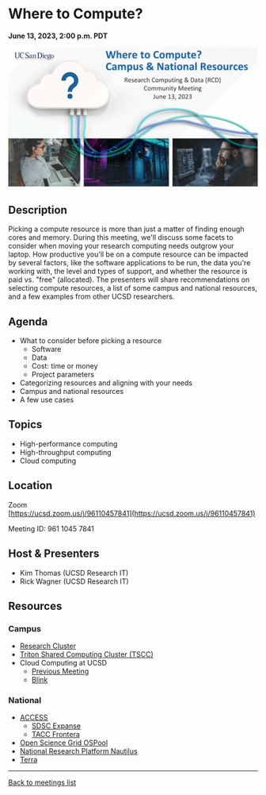 # Where to Compute?
**June 13, 2023, 2:00 p.m. PDT**

<div class="atcb" style="display:none;">
{
  "name": "UCSD RCD Community Meeting: Where to Compute? Campus and National Resources",
  "description": "Picking a compute resource is more than just a matter of finding enough cores and memory. During this meeting, we'll discuss some facets to consider when moving your research computing needs outgrow your laptop.<br><br>More information: [url]https://ucsd-rcd.github.io/meetings/events/2023-06-13-WhereToCompute.html[/url]<br><br>Zoom link: https://ucsd.zoom.us/j/96110457841",
  "startDate":"2023-06-13",
  "endDate":"2023-06-13",
  "startTime":"14:00",
  "endTime":"15:00",
  "timeZone":"America/Los_Angeles",
  "location":"https://ucsd.zoom.us/j/96110457841",
  "options": [
      "Apple",
      "Google",
      "iCal",
      "Microsoft365",
      "Outlook.com"
  ]
}
</div>

<a target="_blank"
href="../assets/img/UCSDRCDCommMeeting13JUN23ComputeThumb.png"><img
src="../assets/img/UCSDRCDCommMeeting13JUN23ComputeThumb.png" width="900"></a>

## Description

Picking a compute resource is more than just a matter of finding
enough cores and memory. During this meeting, we'll discuss some
facets to consider when moving your research computing needs outgrow
your laptop. How productive you'll be on a compute resource can be
impacted by several factors, like the software applications to be run,
the data you're working with, the level and types of support, and
whether the resource is paid vs. "free" (allocated). The presenters
will share recommendations on selecting compute resources, a list of
some campus and national resources, and a few examples from other UCSD
researchers.

## Agenda

* What to consider before picking a resource
  * Software
  * Data
  * Cost: time or money
  * Project parameters
* Categorizing resources and aligning with your needs
* Campus and national resources
* A few use cases

## Topics

* High-performance computing
* High-throughput computing
* Cloud computing

## Location

Zoom<br>
[https://ucsd.zoom.us/j/96110457841](https://ucsd.zoom.us/j/96110457841)

Meeting ID: 961 1045 7841

## Host & Presenters

* Kim Thomas (UCSD Research IT)
* Rick Wagner (UCSD Research IT)

## Resources

### Campus

* [Research
  Cluster](https://ucsdcollab.atlassian.net/wiki/spaces/TWT/pages/17072279/UCSD+Research+Cluster)
* [Triton Shared Computing Cluster (TSCC)](https://www.sdsc.edu/services/hpc/tscc/index.html)
* Cloud Computing at UCSD
  * [Previous Meeting](https://ucsd-rcd.github.io/meetings/events/2022-08-09-Commercial-Cloud-Research-Activity.html)
  * [Blink](https://blink.ucsd.edu/technology/cloud/index.html)

### National

* [ACCESS](https://access-ci.org)
  * [SDSC Expanse](https://www.sdsc.edu/services/hpc/expanse/)
  * [TACC Frontera](https://tacc.utexas.edu/systems/frontera/)
* [Open Science Grid
  OSPool](https://portal.osg-htc.org/documentation/)
* [National Research Platform Nautilus](https://dash.nrp-nautilus.io)
* [Terra](https://terra.bio)

---

[Back to meetings list](/meetings/)
